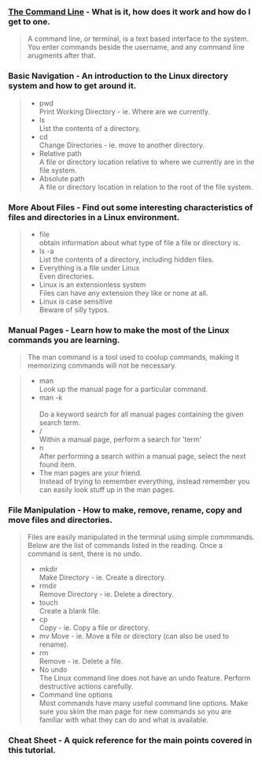 
### [The Command Line](https://ryanstutorials.net/linuxtutorial/commandline.php) - What is it, how does it work and how do I get to one.  
> A command line, or terminal, is a text based interface to the system. You enter commands beside the username, and any command line arugments after that. 


### Basic Navigation - An introduction to the Linux directory system and how to get around it.  
> - pwd  
>Print Working Directory - ie. Where are we currently.  
> - ls  
>List the contents of a directory.  
> - cd  
>Change Directories - ie. move to another directory.  
> - Relative path  
>A file or directory location relative to where we currently are in the file system.  
> - Absolute path  
>A file or directory location in relation to the root of the file system.  


### More About Files - Find out some interesting characteristics of files and directories in a Linux environment.   
> - file  
> obtain information about what type of file a file or directory is.  
> - ls -a  
>List the contents of a directory, including hidden files.  
> - Everything is a file under Linux  
>   Even directories.  
> - Linux is an extensionless system  
>   Files can have any extension they like or none at all.  
> - Linux is case sensitive  
>   Beware of silly typos.

### Manual Pages - Learn how to make the most of the Linux commands you are learning.  
> The man command is a tool used to coolup commands, making it memorizing commands will not be necessary. 

> - man <command>  
>   Look up the manual page for a particular command.  
> - man -k <search term>  
>   Do a keyword search for all manual pages containing the given search term.  
> - /<term>  
>   Within a manual page, perform a search for 'term'  
> - n  
>   After performing a search within a manual page, select the next found item.  
> - The man pages are your friend.  
>   Instead of trying to remember everything, instead remember you can easily look stuff up in the man pages.  


### File Manipulation - How to make, remove, rename, copy and move files and directories.  
  > Files are easily manipulated in the terminal using simple commmands. Below are the list of commands listed in the reading. Once a command is sent, there is no undo.  
> - mkdir  
>   Make Directory - ie. Create a directory.  
> - rmdir  
>   Remove Directory - ie. Delete a directory.  
> - touch  
>   Create a blank file.  
> - cp  
>   Copy - ie. Copy a file or directory.  
> - mv
>   Move - ie. Move a file or directory (can also be used to rename).  
> - rm  
>   Remove - ie. Delete a file.  
> - No undo  
>   The Linux command line does not have an undo feature. Perform destructive actions carefully.  
> - Command line options  
>   Most commands have many useful command line options. Make sure you skim the man page for new commands so you are familiar with what they can do and what is available.  


### Cheat Sheet - A quick reference for the main points covered in this tutorial.

  
